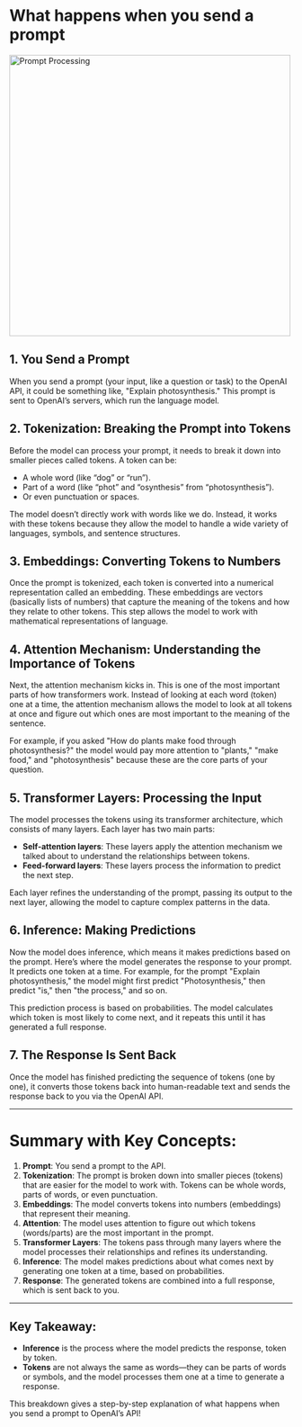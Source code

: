 # What happens when you send a prompt

<img src="assets/prompt.png" alt="Prompt Processing" width="500">

## 1. You Send a Prompt

When you send a prompt (your input, like a question or task) to the OpenAI API, it could be something like, "Explain photosynthesis." This prompt is sent to OpenAI’s servers, which run the language model.

## 2. Tokenization: Breaking the Prompt into Tokens

Before the model can process your prompt, it needs to break it down into smaller pieces called tokens. A token can be:

- A whole word (like “dog” or “run”).
- Part of a word (like “phot” and “osynthesis” from “photosynthesis”).
- Or even punctuation or spaces.

The model doesn’t directly work with words like we do. Instead, it works with these tokens because they allow the model to handle a wide variety of languages, symbols, and sentence structures.

## 3. Embeddings: Converting Tokens to Numbers

Once the prompt is tokenized, each token is converted into a numerical representation called an embedding. These embeddings are vectors (basically lists of numbers) that capture the meaning of the tokens and how they relate to other tokens. This step allows the model to work with mathematical representations of language.

## 4. Attention Mechanism: Understanding the Importance of Tokens

Next, the attention mechanism kicks in. This is one of the most important parts of how transformers work. Instead of looking at each word (token) one at a time, the attention mechanism allows the model to look at all tokens at once and figure out which ones are most important to the meaning of the sentence.

For example, if you asked "How do plants make food through photosynthesis?" the model would pay more attention to "plants," "make food," and "photosynthesis" because these are the core parts of your question.

## 5. Transformer Layers: Processing the Input

The model processes the tokens using its transformer architecture, which consists of many layers. Each layer has two main parts:

- **Self-attention layers**: These layers apply the attention mechanism we talked about to understand the relationships between tokens.
- **Feed-forward layers**: These layers process the information to predict the next step.

Each layer refines the understanding of the prompt, passing its output to the next layer, allowing the model to capture complex patterns in the data.

## 6. Inference: Making Predictions

Now the model does inference, which means it makes predictions based on the prompt. Here’s where the model generates the response to your prompt. It predicts one token at a time. For example, for the prompt "Explain photosynthesis," the model might first predict "Photosynthesis," then predict "is," then "the process," and so on.

This prediction process is based on probabilities. The model calculates which token is most likely to come next, and it repeats this until it has generated a full response.

## 7. The Response Is Sent Back

Once the model has finished predicting the sequence of tokens (one by one), it converts those tokens back into human-readable text and sends the response back to you via the OpenAI API.

---

# Summary with Key Concepts:

1. **Prompt**: You send a prompt to the API.
2. **Tokenization**: The prompt is broken down into smaller pieces (tokens) that are easier for the model to work with. Tokens can be whole words, parts of words, or even punctuation.
3. **Embeddings**: The model converts tokens into numbers (embeddings) that represent their meaning.
4. **Attention**: The model uses attention to figure out which tokens (words/parts) are the most important in the prompt.
5. **Transformer Layers**: The tokens pass through many layers where the model processes their relationships and refines its understanding.
6. **Inference**: The model makes predictions about what comes next by generating one token at a time, based on probabilities.
7. **Response**: The generated tokens are combined into a full response, which is sent back to you.

---

## Key Takeaway:

- **Inference** is the process where the model predicts the response, token by token.
- **Tokens** are not always the same as words—they can be parts of words or symbols, and the model processes them one at a time to generate a response.

This breakdown gives a step-by-step explanation of what happens when you send a prompt to OpenAI’s API!
